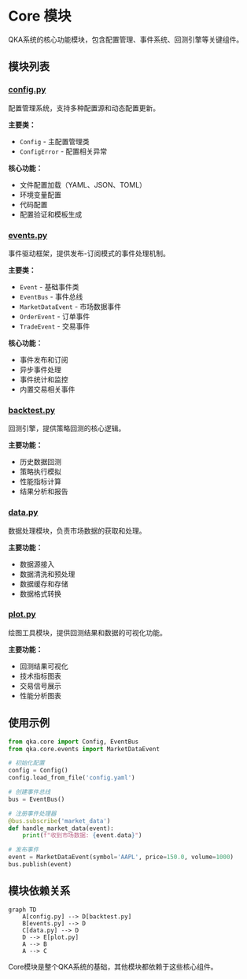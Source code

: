 # Core 模块

QKA系统的核心功能模块，包含配置管理、事件系统、回测引擎等关键组件。

## 模块列表

### [config.py](config.md)
配置管理系统，支持多种配置源和动态配置更新。

**主要类：**
- `Config` - 主配置管理类
- `ConfigError` - 配置相关异常

**核心功能：**
- 文件配置加载（YAML、JSON、TOML）
- 环境变量配置
- 代码配置
- 配置验证和模板生成

### [events.py](events.md)
事件驱动框架，提供发布-订阅模式的事件处理机制。

**主要类：**
- `Event` - 基础事件类
- `EventBus` - 事件总线
- `MarketDataEvent` - 市场数据事件
- `OrderEvent` - 订单事件
- `TradeEvent` - 交易事件

**核心功能：**
- 事件发布和订阅
- 异步事件处理
- 事件统计和监控
- 内置交易相关事件

### [backtest.py](backtest.md)
回测引擎，提供策略回测的核心逻辑。

**主要功能：**
- 历史数据回测
- 策略执行模拟
- 性能指标计算
- 结果分析和报告

### [data.py](data.md)
数据处理模块，负责市场数据的获取和处理。

**主要功能：**
- 数据源接入
- 数据清洗和预处理
- 数据缓存和存储
- 数据格式转换

### [plot.py](plot.md)
绘图工具模块，提供回测结果和数据的可视化功能。

**主要功能：**
- 回测结果可视化
- 技术指标图表
- 交易信号展示
- 性能分析图表

## 使用示例

```python
from qka.core import Config, EventBus
from qka.core.events import MarketDataEvent

# 初始化配置
config = Config()
config.load_from_file('config.yaml')

# 创建事件总线
bus = EventBus()

# 注册事件处理器
@bus.subscribe('market_data')
def handle_market_data(event):
    print(f"收到市场数据: {event.data}")

# 发布事件
event = MarketDataEvent(symbol='AAPL', price=150.0, volume=1000)
bus.publish(event)
```

## 模块依赖关系

```mermaid
graph TD
    A[config.py] --> D[backtest.py]
    B[events.py] --> D
    C[data.py] --> D
    D --> E[plot.py]
    A --> B
    A --> C
```

Core模块是整个QKA系统的基础，其他模块都依赖于这些核心组件。
